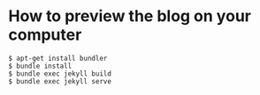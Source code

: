 
# How to preview the blog on your computer

```
$ apt-get install bundler
$ bundle install
$ bundle exec jekyll build
$ bundle exec jekyll serve
```